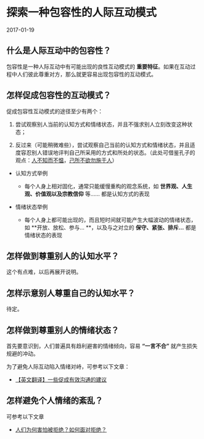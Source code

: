 # 探索一种包容性的人际互动模式

2017-01-19

## 什么是人际互动中的包容性？

包容性是一种人际互动中有可能出现的良性互动模式的 **重要特征**。如果在互动过程中人们彼此尊重对方，那么就更容易出现包容性的互动模式。

## 怎样促成包容性的互动模式？

促成包容性互动模式的途径至少有两个：

1) 尝试观察别人当前的认知方式和情绪状态，并且不强求别人立刻改变这种状态；

2) 反过来（可能稍微难些），尝试观察自己当前的认知方式和情绪状态，并且适度容忍别人错误地评判自己所采用的方式和所处的状态。（此处可借鉴孔子的观点：[人不知而不愠](http://ctext.org/analects/zhs?searchu=%E4%BA%BA%E4%B8%8D%E7%9F%A5%E8%80%8C%E4%B8%8D%E6%84%A0%EF%BC%8C%E4%B8%8D%E4%BA%A6%E5%90%9B%E5%AD%90%E4%B9%8E%EF%BC%9F)，[己所不欲勿施于人](http://ctext.org/analects/zhs?searchu=%E5%B7%B1%E6%89%80%E4%B8%8D%E6%AC%B2%EF%BC%8C%E5%8B%BF%E6%96%BD%E4%BA%8E%E4%BA%BA)）

* 认知方式举例

    * 每个人身上相对固化，通常只能缓慢重构的观念系统，如 **世界观、人生观、价值观以及宗教信仰** 等…… 都是认知方式的表现

* 情绪状态举例

    * 每个人身上都可能出现的，而且短时间就可能产生大幅波动的情绪状态，如 **开放、放松、参与… **，以及与之对立的 **保守、紧张、排斥…** 都是情绪状态的表现

## 怎样做到尊重别人的认知水平？

这个有点难，以后再展开说明。

## 怎样示意别人尊重自己的认知水平？

待定。

## 怎样做到尊重别人的情绪状态？

首先要意识到，人们普遍具有趋利避害的情绪倾向，容易 **“一言不合”** 就产生损失规避的冲动。

为了避免人际互动陷入情绪对峙，可参考以下文章：

* [【英文翻译】一些促成有效沟通的建议](https://quip.com/jZONA1ad2xAE) 

## 怎样避免个人情绪的紊乱？

可参考以下文章

* [人们为何害怕被拒绝？如何面对拒绝？](https://quip.com/8CsJAmlUKZPr)


